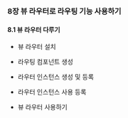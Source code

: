 ### 8장 뷰 라우터로 라우팅 기능 사용하기

#### 8.1 뷰 라우터 다루기

- 뷰 라우터 설치

- 라우팅 컴포넌트 생성

- 라우터 인스턴스 생성 및 등록

- 라우터 인스턴스 사용 등록

- 뷰 라우터 사용하기
